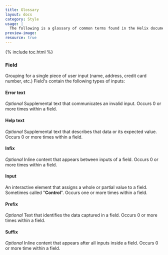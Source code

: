 ```yaml
---
title: Glossary
layout: docs
category: Style
usage: |
  The following is a glossary of common terms found in the Helix documentation.
preview-image:
resource: true
---
```


{% include toc.html %}

### Field

Grouping for a single piece of user input (name, address, credit card number, etc.) Field's contain the following types of inputs:

#### Error text

*Optional* Supplemental text that communicates an invalid input. Occurs 0 or more times within a field.

#### Help text

*Optional* Supplemental text that describes that data or its expected value. Occurs 0 or more times within a field.

#### Infix

*Optional* Inline content that appears between inputs of a field. Occurs 0 or more times within a field.

#### Input

An interactive element that assigns a whole or partial value to a field. Sometimes called "**Control**". Occurs one or more times within a field.

#### Prefix

*Optional* Text that identifies the data captured in a field. Occurs 0 or more times within a field.

#### Suffix

*Optional* Inline content that appears after all inputs inside a field. Occurs 0 or more time within a field.
